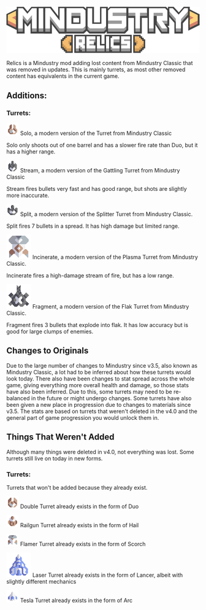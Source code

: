 ![Logo](https://github.com/Error-In-Code/Relics-Mod/blob/master/assets/sprites-override/ui/logo.png?raw=true)

Relics is a Mindustry mod adding lost content from Mindustry Classic that was removed in updates.
This is mainly turrets, as most other removed content has equivalents in the current game.

## Additions:
### Turrets:

![Solo](https://github.com/Error-In-Code/Relics-Mod/blob/master/assets/sprites/blocks/solo.png?raw=true) 
Solo, a modern version of the Turret from Mindustry Classic

Solo only shoots out of one barrel and has a slower fire rate than Duo, but it has a higher range.

![Stream](https://github.com/Error-In-Code/Relics-Mod/blob/master/assets/sprites/blocks/stream.png?raw=true)
Stream, a modern version of the Gattling Turret from Mindustry Classic

Stream fires bullets very fast and has good range, but shots are slightly more inaccurate.

![Split](https://github.com/Error-In-Code/Relics-Mod/blob/master/assets/sprites/blocks/split.png?raw=true)
Split, a modern version of the Splitter Turret from Mindustry Classic.

Split fires 7 bullets in a spread. It has high damage but limited range.

![Incinerate](https://github.com/Error-In-Code/Relics-Mod/blob/master/assets/sprites/blocks/incinerate.png?raw=true)
Incinerate, a modern version of the Plasma Turret from Mindustry Classic.

Incinerate fires a high-damage stream of fire, but has a low range.

![Fragment](https://github.com/Error-In-Code/Relics-Mod/blob/master/assets/sprites/blocks/fragment.png?raw=true)
Fragment, a modern version of the Flak Turret from Mindustry Classic.

Fragment fires 3 bullets that explode into flak. It has low accuracy but is good for large clumps of enemies.

## Changes to Originals
Due to the large number of changes to Mindustry since v3.5, also known as Mindustry Classic, a lot had to be inferred about how these turrets would look today.
There also have been changes to stat spread across the whole game, giving everything more overall health and damage, so those stats have also been inferred.
Due to this, some turrets may need to be re-balanced in the future or might undergo changes. Some turrets have also been given a new place in progression due to changes to materials since v3.5.
The stats are based on turrets that weren't deleted in the v4.0 and the general part of game progression you would unlock them in.

## Things That Weren't Added
Although many things were deleted in v4.0, not everything was lost. Some turrets still live on today in new forms.
### Turrets:
Turrets that won't be added because they already exist.

![Duo](https://github.com/Anuken/Mindustry/blob/master/core/assets-raw/sprites/blocks/turrets/duo.png?raw=true)
Double Turret already exists in the form of Duo

![Hail](https://github.com/Anuken/Mindustry/blob/master/core/assets-raw/sprites/blocks/turrets/hail.png?raw=true)
Railgun Turret already exists in the form of Hail

![Scorch](https://github.com/Anuken/Mindustry/blob/master/core/assets-raw/sprites/blocks/turrets/scorch.png?raw=true)
Flamer Turret already exists in the form of Scorch

![Lancer](https://github.com/Anuken/Mindustry/blob/master/core/assets-raw/sprites/blocks/turrets/lancer.png?raw=true)
Laser Turret already exists in the form of Lancer, albeit with slightly different mechanics

![Arc](https://github.com/Anuken/Mindustry/blob/master/core/assets-raw/sprites/blocks/turrets/arc.png?raw=true)
Tesla Turret already exists in the form of Arc
